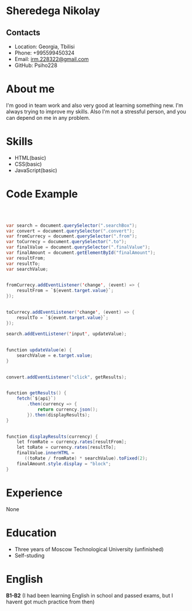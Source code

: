 # Sheredega Nikolay

## Contacts
+ Location: Georgia, Tbilisi
+ Phone: +995599450324
+ Email: irm.228322@gmail.com
+ GitHub: Psiho228
# About me

I'm good in team work and also very good at learning something new. I'm always trying to improve my skills.
Also I'm not a stressful person, and you can depend on me in any problem.
# Skills
+ HTML(basic)
+ CSS(basic)
+ JavaScript(basic)

# Code Example 

```java const api = "https://api.exchangerate-api.com/v4/latest/USD";

  

var search = document.querySelector(".searchBox");
var convert = document.querySelector(".convert");
var fromCurrecy = document.querySelector(".from");
var toCurrecy = document.querySelector(".to");
var finalValue = document.querySelector(".finalValue");
var finalAmount = document.getElementById("finalAmount");
var resultFrom;
var resultTo;
var searchValue;
  

fromCurrecy.addEventListener('change', (event) => {
    resultFrom = `${event.target.value}`;
});
  

toCurrecy.addEventListener('change', (event) => {
    resultTo = `${event.target.value}`;
});
  
search.addEventListener('input', updateValue);
  

function updateValue(e) {
    searchValue = e.target.value;
}
  

convert.addEventListener("click", getResults);
  

function getResults() {
    fetch(`${api}`)
        .then(currency => {
            return currency.json();
        }).then(displayResults);
}
  

function displayResults(currency) {
    let fromRate = currency.rates[resultFrom];
    let toRate = currency.rates[resultTo];
    finalValue.innerHTML = 
       ((toRate / fromRate) * searchValue).toFixed(2);
    finalAmount.style.display = "block";
} 
 ```
 # Experience
 None
 
 # Education
  + Three years of Moscow Technological University (unfinished)
  + Self-studing
  # English
  **B1-B2** (I had been learning English in school and passed exams, but I havent got much practice from then)